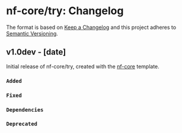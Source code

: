 # nf-core/try: Changelog

The format is based on [Keep a Changelog](https://keepachangelog.com/en/1.0.0/)
and this project adheres to [Semantic Versioning](https://semver.org/spec/v2.0.0.html).

## v1.0dev - [date]

Initial release of nf-core/try, created with the [nf-core](https://nf-co.re/) template.

### `Added`

### `Fixed`

### `Dependencies`

### `Deprecated`
